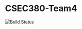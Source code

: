 # CSEC380-Team4

[![Build Status](https://travis-ci.org/hulto/CSEC380-Team4.svg?branch=master)](https://travis-ci.org/hulto/CSEC380-Team4)

